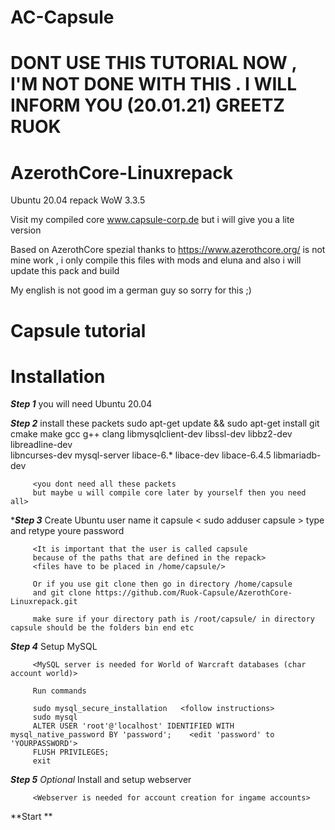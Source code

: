 # AC-Capsule

# DONT USE THIS TUTORIAL NOW , I'M NOT DONE WITH THIS . I WILL INFORM YOU  (20.01.21) GREETZ RUOK


# AzerothCore-Linuxrepack
Ubuntu 20.04 repack WoW 3.3.5

Visit my compiled core www.capsule-corp.de
but i will give you a lite version

Based on AzerothCore spezial thanks to https://www.azerothcore.org/
is not mine work , i only compile this files with mods and eluna 
and also i will update this pack and build

My english is not good im a german guy so sorry for this  ;)

# Capsule tutorial
# Installation

***Step 1*** you will need Ubuntu 20.04
         <placeholder>

***Step 2*** install these packets 
         sudo apt-get update && sudo apt-get install git cmake make gcc g++ clang libmysqlclient-dev libssl-dev libbz2-dev libreadline-dev              
         libncurses-dev mysql-server libace-6.* libace-dev libace-6.4.5 libmariadb-dev  
         
        
         <you dont need all these packets 
         but maybe u will compile core later by yourself then you need all>

****Step 3*** Create Ubuntu user name it capsule < sudo adduser capsule > type and retype youre password 
         
         <It is important that the user is called capsule 
         because of the paths that are defined in the repack>
         <files have to be placed in /home/capsule/>
        
         Or if you use git clone then go in directory /home/capsule 
         and git clone https://github.com/Ruok-Capsule/AzerothCore-Linuxrepack.git
         
         make sure if your directory path is /root/capsule/ in directory capsule should be the folders bin end etc 
         

***Step 4*** Setup MySQL 
         
         <MySQL server is needed for World of Warcraft databases (char account world)>
         
         Run commands
         
         sudo mysql_secure_installation   <follow instructions>
         sudo mysql
         ALTER USER 'root'@'localhost' IDENTIFIED WITH mysql_native_password BY 'password';    <edit 'password' to 'YOURPASSWORD'>
         FLUSH PRIVILEGES;
         exit

***Step 5*** *Optional* Install and setup webserver 
        
         <Webserver is needed for account creation for ingame accounts>
        
        
**Start  **       

